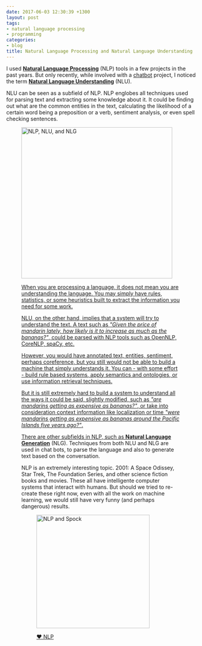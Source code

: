 ```yaml
---
date: 2017-06-03 12:30:39 +1300
layout: post
tags:
- natural language processing
- programming
categories:
- blog
title: Natural Language Processing and Natural Language Understanding
---
```


I used [**Natural Language Processing**](https://en.wikipedia.org/wiki/Natural_language_processing) (NLP) tools in a few projects in the past years. But only recently, while involved with a [chatbot](https://en.wikipedia.org/wiki/Chatbot) project, I noticed the term [**Natural Language Understanding**](https://en.wikipedia.org/wiki/Natural_language_understanding) (NLU).

NLU can be seen as a subfield of NLP. NLP englobes all techniques used for parsing text and extracting some knowledge about it. It could be finding out what are the common entities in the text, calculating the likelihood of a certain word being a preposition or a verb, sentiment analysis, or even spell checking sentences.


<div class='row'>
<div class="ui fluid container">
<figure>
<a  href="/assets/posts{{page.path | remove: ".md" | remove: "_posts" }}/nlp-nlu.png" rel="prettyPhoto" class="thumbnail" title="NLP, NLU, and NLG">
<img style="height: 400px;" class="ui image" src="/assets/posts/{{ page.date | date: "%Y-%m-%d" }}-{{ page.title | slugify }}/nlp-nlu.png" alt="NLP, NLU, and NLG" />


When you are processing a language, it does not mean you are understanding the language. You may simply have rules, statistics, or some heuristics built to extract the information you need for some work.

NLU, on the other hand, implies that a system will try to understand the text. A text such as *"Given the price of mandarin lately, how likely is it to increase as much as the bananas?"*, could be parsed with NLP tools such as OpenNLP, CoreNLP, spaCy, etc.

However, you would have annotated text, entities, sentiment, perhaps coreference, but you still would not be able to build a machine that simply understands it. You can - with some effort - build rule based systems, apply semantics and ontologies, or use information retrieval techniques.

But it is still extremely hard to build a system to understand all the ways it could be said, slightly modified, such as *"are mandarins getting as expensive as bananas?"*, or take into consideration context information like localization or time *"were mandarins getting as expensive as bananas around the Pacific Islands five years ago?"*.

There are other subfields in NLP, such as [**Natural Language Generation**](https://en.wikipedia.org/wiki/Natural_language_generation) (NLG). Techniques from both NLU and NLG are used in chat bots, to parse the language and also to generate text based on the conversation.

NLP is an extremely interesting topic. 2001: A Space Odissey, Star Trek, The Foundation Series, and other science fiction books and movies. These all have intelligente computer systems that interact with humans. But should we tried to re-create these right now, even with all the work on machine learning, we would still have very funny (and perhaps dangerous) results.

<div class='row'>
<div class="ui fluid container">
<figure>
<a  href="/assets/posts{{page.path | remove: ".md" | remove: "_posts" }}/spock-nlp.png" rel="prettyPhoto" class="thumbnail" title="NLP and Spock">
<img style="height: 300px;" class="ui image" src="/assets/posts/{{ page.date | date: "%Y-%m-%d" }}-{{ page.title | slugify }}/spock-nlp.png" alt="NLP and Spock" />


&hearts; NLP
